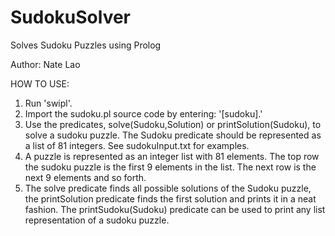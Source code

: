 # SudokuSolver
Solves Sudoku Puzzles using Prolog

Author: Nate Lao

HOW TO USE:

1. Run 'swipl'.
2. Import the sudoku.pl source code by entering: '[sudoku].'
3. Use the predicates, solve(Sudoku,Solution) or printSolution(Sudoku), to solve a sudoku puzzle. The Sudoku predicate
should be represented as a list of 81 integers. See sudokuInput.txt for examples.
4. A puzzle is represented as an integer list with 81 elements. The top row the sudoku puzzle is 
the first 9 elements in the list. The next row is the next 9 elements and so forth.
5. The solve predicate finds all possible solutions of the Sudoku puzzle, the printSolution predicate finds the first
solution and prints it in a neat fashion. The printSudoku(Sudoku) predicate can be used to print any list representation
of a sudoku puzzle.
